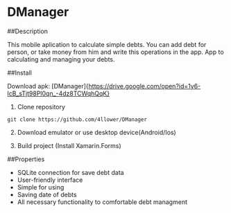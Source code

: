 # DManager

##Description

This mobile aplication to calculate simple debts. 
You can add debt for person, or take money from him and write this operations in the app.
App to calculating and managing your debts. 

##Install

Download apk: [DManager]{https://drive.google.com/open?id=1y6-lcB_sTjt98Pl0qn_-4dz8TCWqhQqK}

1. Clone repository
~~~
git clone https://github.com/4llower/DManager
~~~
2. Download emulator or use desktop device(Android/Ios)

3. Build project (Install Xamarin.Forms)

##Properties

* SQLite connection for save debt data
* User-friendly interface
* Simple for using
* Saving date of debts
* All necessary functionality to comfortable debt managment
